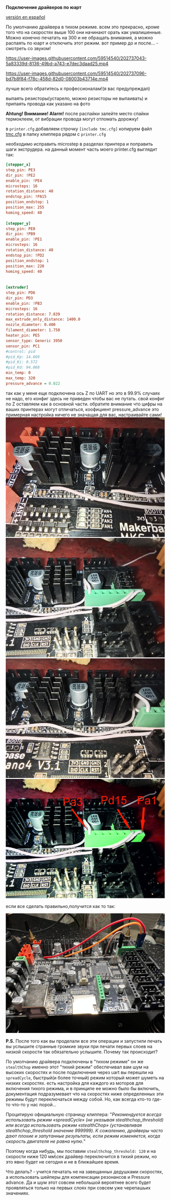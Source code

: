 **Подключение драйверов по юарт** 

[versión en español](esp_readme.md)

По умолчанию драйвера в тихом режиме. всем это прекрасно, кроме того что на скоростях выше 100 они начинают орать как умалишенные. Можно конечно печатать на 300 и не обращать внимания, а можно распаять по юарт и отключить этот режим.
вот пример до и после... - смотреть со звуком!

https://user-images.githubusercontent.com/59514540/202737043-5a83339d-8136-49bd-a743-e7dec3daad25.mp4


https://user-images.githubusercontent.com/59514540/202737096-bd7b8f84-f78c-458d-82d0-08003b43714e.mp4


лучше всего обратитесь к профессионалам!(я вас предупреждал)

 выпаять резисторы(устарело, можно резисторы не выпаивать) и припаять провода как указано на фото

**Ahtung! Внимание! Alarm!** после распайки залейте место спайки термоклеем, от вибрации провода могут отломать дорожку!

в `printer.cfg` добавляем строчку `[include tmc.cfg]`
копируем файл [tmc.cfg](tmc.cfg) в папку  клиппера рядом с `printer.cfg` 

необходимо исправить microstep в разделах принтера и поправить шаги экструдера.
на данный момент часть моего printer.cfg выглядит так:

```cfg
[stepper_x]
step_pin: PE3
dir_pin: !PE2
enable_pin: !PE4
microsteps: 16
rotation_distance: 40
endstop_pin: !PA15
position_endstop: 1
position_max: 255
homing_speed: 40

[stepper_y]
step_pin: PE0
dir_pin: !PB9
enable_pin: !PE1
microsteps: 16
rotation_distance: 40
endstop_pin: !PD2
position_endstop: 1
position_max: 220
homing_speed: 40


[extruder]
step_pin: PD6
dir_pin: PD3
enable_pin: !PB3
microsteps: 16
rotation_distance: 7.839
max_extrude_only_distance: 1400.0
nozzle_diameter: 0.400
filament_diameter: 1.750
heater_pin: PE5
sensor_type: Generic 3950
sensor_pin: PC1
#control: pid
#pid_Kp: 14.669
#pid_Ki: 0.572
#pid_Kd: 94.068
min_temp: 0
max_temp: 320
pressure_advance = 0.022
```
так как у меня еще подключена ось Z по UART но это в 99.9% случаях не надо, его конфиг здесь не приведен чтобы вас не путать. свой конфиг по Z оставляем как в основной части.
обратите внимание что цифры на ваших принтерах могут отличаться, коофициент pressure_advance это примерная настройка ничего не значащая для вас, настраивайте сами!
![1](1.jpg)
![2](2.jpg)
![3](3.jpg)
![4](4.jpg)

если все сделать правильно,получится как то так:

![5](itog.jpg)

**P.S.**
После того как вы проделали все эти операции и запустили печать вы услышите странные громкие звуки при печати первых слоев на низкой скорости так обязательно услышите. Почему так происходит?

По умолчанию драйвера подключены в "тихом режиме" он же `stealthChop` именно этот "тихий режим" обеспечивал вам шум на высоких скоростях и после подключения через uart вы перешли на `spreadCycle`, быстрый(и более точный) режим который может шуметь на низких скоростях. есть настройка для каждого из моторов для включения тихого режима, и в принципе ее можно было бы включить,  документация подразумевает что на скоростях ниже определенных эти режимы будут переключаться между собой. Но, как всегда кто-то где-то что-то у нас порой...

Процитирую официальную страницу клиппера: "*Рекомендуется всегда использовать режим «spreadCycle» (не указывая stealthchop_threshold) или всегда использовать режим «stealthChop» (устанавливая stealthchop_threshold значение 999999). К сожалению, драйверы часто дают плохие и запутанные результаты, если режим изменяется, когда скорость двигателя не равна нулю.*"

Поэтому когда нибудь, мы поставим `stealthchop_threshold: 120` и на скорости ниже 120 мм\сек драйвер переключится в тихий режим, но это явно будет не сегодня и не в ближайшее время. 

Что делать? - учится печатать не на завещанных дедушками скоростях, а использовать  шейперы для компенсации резонансов и Pressure advance. Да и шум этот совсем небольшой вероятнее всего будет проявляться только на первых слоях при совсем уже черепашьих значениях.


